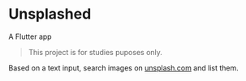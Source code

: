 # Unsplashed

A Flutter app

> This project is for studies puposes only.

Based on a text input, search images on [unsplash.com](https://unsplash.com) and list them.
